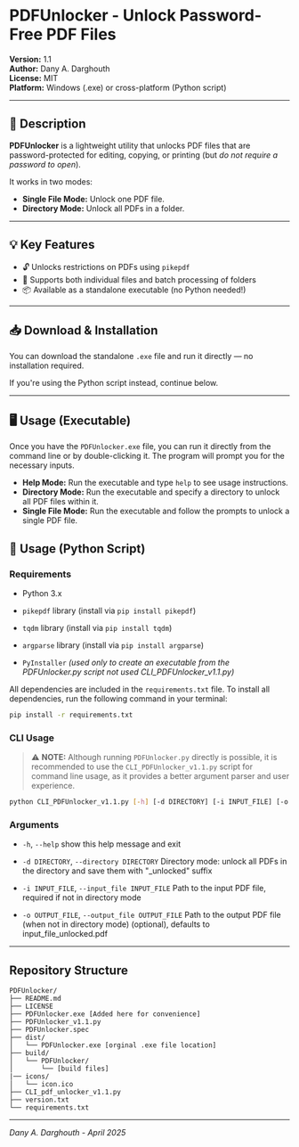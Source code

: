 # PDFUnlocker - Unlock Password-Free PDF Files

**Version:** 1.1  
**Author:** Dany A. Darghouth  
**License:** MIT  
**Platform:** Windows (.exe) or cross-platform (Python script)

---

## 📝 Description

**PDFUnlocker** is a lightweight utility that unlocks PDF files that are password-protected for editing, copying, or printing (but *do not require a password to open*).

It works in two modes:

- **Single File Mode:** Unlock one PDF file.
- **Directory Mode:** Unlock all PDFs in a folder.

---

## 💡 Key Features

- 🔓 Unlocks restrictions on PDFs using `pikepdf`
- 📁 Supports both individual files and batch processing of folders
- 📦 Available as a standalone executable (no Python needed!)

---

## 📥 Download & Installation

You can download the standalone `.exe` file and run it directly — no installation required.

If you're using the Python script instead, continue below.

---

## 🖥️ Usage (Executable)

Once you have the `PDFUnlocker.exe` file, you can run it directly from the command line or by double-clicking it. The program will prompt you for the necessary inputs.

- **Help Mode:** Run the executable and type `help` to see usage instructions.
- **Directory Mode:** Run the executable and specify a directory to unlock all PDF files within it.
- **Single File Mode:** Run the executable and follow the prompts to unlock a single PDF file.

## 📜 Usage (Python Script)

### Requirements
- Python 3.x
- `pikepdf` library (install via `pip install pikepdf`)
- `tqdm` library (install via `pip install tqdm`)
- `argparse` library (install via `pip install argparse`)

- `PyInstaller` *(used only to create an executable from the PDFUnlocker.py script not used  CLI_PDFUnlocker_v1.1.py)*

 All dependencies are included in the `requirements.txt` file. To install all dependencies, run the following command in your terminal:

```bash
pip install -r requirements.txt
```

### CLI Usage

> ⚠️ **NOTE:** Although running `PDFUnlocker.py` directly is possible, it is recommended to use the `CLI_PDFUnlocker_v1.1.py` script for command line usage, as it provides a better argument parser and user experience.

```bash
python CLI_PDFUnlocker_v1.1.py [-h] [-d DIRECTORY] [-i INPUT_FILE] [-o OUTPUT_FILE]
```

### Arguments

- `-h`, `--help`            show this help message and exit

- `-d DIRECTORY`, `--directory DIRECTORY`
                    Directory mode: unlock all PDFs in the directory and save them with "_unlocked" suffix

- `-i INPUT_FILE`, `--input_file INPUT_FILE`
                    Path to the input PDF file, required if not in directory mode

- `-o OUTPUT_FILE`, `--output_file OUTPUT_FILE`
                    Path to the output PDF file (when not in directory mode) (optional), defaults to input_file_unlocked.pdf

---
## Repository Structure

```plaintext
PDFUnlocker/
├── README.md
├── LICENSE
├── PDFUnlocker.exe [Added here for convenience]
├── PDFUnlocker_v1.1.py
├── PDFUnlocker.spec
├── dist/
│   └── PDFUnlocker.exe [orginal .exe file location]
├── build/
│   └── PDFUnlocker/
│       └── [build files]
|── icons/
│   └── icon.ico
├── CLI_pdf_unlocker_v1.1.py
├── version.txt
└── requirements.txt
```

---
*Dany A. Darghouth - April 2025*